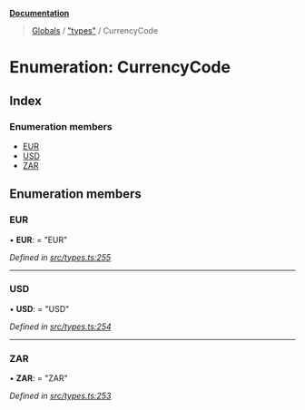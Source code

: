 **[Documentation](../README.md)**

> [Globals](../README.md) / ["types"](../modules/_types_.md) / CurrencyCode

# Enumeration: CurrencyCode

## Index

### Enumeration members

- [EUR](_types_.currencycode.md#eur)
- [USD](_types_.currencycode.md#usd)
- [ZAR](_types_.currencycode.md#zar)

## Enumeration members

### EUR

• **EUR**: = "EUR"

_Defined in [src/types.ts:255](https://github.com/distributhor/paygate-sdk/blob/f45caff/src/types.ts#L255)_

---

### USD

• **USD**: = "USD"

_Defined in [src/types.ts:254](https://github.com/distributhor/paygate-sdk/blob/f45caff/src/types.ts#L254)_

---

### ZAR

• **ZAR**: = "ZAR"

_Defined in [src/types.ts:253](https://github.com/distributhor/paygate-sdk/blob/f45caff/src/types.ts#L253)_
